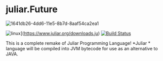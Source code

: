 # juliar.Future
![1641db26-4dd6-11e5-8b7d-8aaf54ca2ea1](https://cloud.githubusercontent.com/assets/11934545/19501344/ad778fec-9572-11e6-8ff3-5d6f051ce7fc.png)

![linux](https://img.shields.io/badge/Future-Ready-blue.svg)](https://www.juliar.org/downloads.ju)
[![Build Status](https://travis-ci.org/juliarLang/juliarFuture.svg?branch=master)](https://travis-ci.org/juliarLang/juliarFuture)

This is a complete remake of Juliar Programming Language!
*Juliar * language will be compiled into JVM bytecode
for use as an alternative to JAVA.



